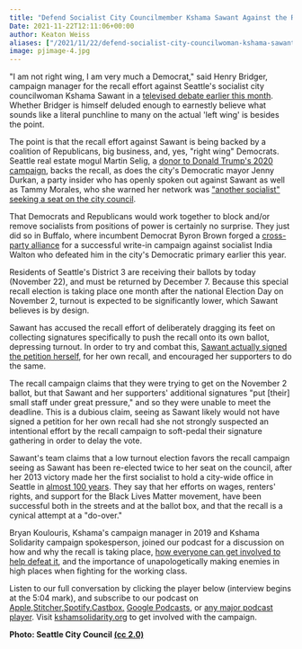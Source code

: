 ```yaml
---
title: "Defend Socialist City Councilmember Kshama Sawant Against the Right Wing Recall"
Date: 2021-11-22T12:11:06+00:00
author: Keaton Weiss
aliases: ["/2021/11/22/defend-socialist-city-councilwoman-kshama-sawant-against-the-right-wing-recall"]
image: pjimage-4.jpg
---
```


"I am not right wing, I am very much a Democrat," said Henry Bridger, campaign manager for the recall effort against Seattle's socialist city councilwoman Kshama Sawant in a [televised debate earlier this month](https://www.youtube.com/watch?v=cU2di6MI4hM). Whether Bridger is himself deluded enough to earnestly believe what sounds like a literal punchline to many on the actual 'left wing' is besides the point. 

The point is that the recall effort against Sawant is being backed by a coalition of Republicans, big business, and, yes, "right wing" Democrats. Seattle real estate mogul Martin Selig, a [donor to Donald Trump's 2020 campaign](https://www.seattletimes.com/seattle-news/politics/in-blue-seattle-trump-supporters-are-starting-to-come-out-of-hiding/), backs the recall, as does the city's Democratic mayor Jenny Durkan, a party insider who has openly spoken out against Sawant as well as Tammy Morales, who she warned her network was ["another socialist" seeking a seat on the city council](https://www.kuow.org/stories/mayor-durkan-dismisses-charge-of-red-baiting-with-socialist-label).

That Democrats and Republicans would work together to block and/or remove socialists from positions of power is certainly no surprise. They just did so in Buffalo, where incumbent Democrat Byron Brown forged a [cross-party alliance](https://nypost.com/2021/10/26/democrat-gets-gop-support-as-write-in-over-socialist-in-buffalo-mayors-race/) for a successful write-in campaign against socialist India Walton who defeated him in the city's Democratic primary earlier this year.

Residents of Seattle's District 3 are receiving their ballots by today (November 22), and must be returned by December 7. Because this special recall election is taking place one month after the national Election Day on November 2, turnout is expected to be significantly lower, which Sawant believes is by design. 

Sawant has accused the recall effort of deliberately dragging its feet on collecting signatures specifically to push the recall onto its own ballot, depressing turnout. In order to try and combat this, [Sawant actually signed the petition herself](https://jacobinmag.com/2021/08/kshama-sawant-socialist-recall-seattle), for her own recall, and encouraged her supporters to do the same. 

The recall campaign claims that they were trying to get on the November 2 ballot, but that Sawant and her supporters' additional signatures "put [their] small staff under great pressure," and so they were unable to meet the deadline. This is a dubious claim, seeing as Sawant likely would not have signed a petition for her own recall had she not strongly suspected an intentional effort by the recall campaign to soft-pedal their signature gathering in order to delay the vote.

Sawant's team claims that a low turnout election favors the recall campaign seeing as Sawant has been re-elected twice to her seat on the council, after her 2013 victory made her the first socialist to hold a city-wide office in Seattle in [almost 100 years](https://depts.washington.edu/labhist/cpproject/AnnaStrong.shtml). They say that her efforts on wages, renters' rights, and support for the Black Lives Matter movement, have been successful both in the streets and at the ballot box, and that the recall is a cynical attempt at a "do-over."

Bryan Koulouris, Kshama's campaign manager in 2019 and Kshama Solidarity campaign spokesperson, joined our podcast for a discussion on how and why the recall is taking place, [how everyone can get involved to help defeat it](https://www.kshamasolidarity.org/), and the importance of unapologetically making enemies in high places when fighting for the working class. 

Listen to our full conversation by clicking the player below (interview begins at the 5:04 mark), and subscribe to our podcast on [Apple,](https://podcasts.apple.com/us/podcast/due-dissidence/id1457244081)[Stitcher](https://www.stitcher.com/podcast/due-dissidence)[,](https://podcasts.apple.com/us/podcast/due-dissidence/id1457244081)[Spotify](https://open.spotify.com/show/3jDky0r8Cg0vlYuORwWhaE)[,](https://podcasts.apple.com/us/podcast/due-dissidence/id1457244081)[Castbox](https://castbox.fm/channel/Due-Dissidence%7D-id2086184?country=us)[,](https://podcasts.apple.com/us/podcast/due-dissidence/id1457244081) [Google Podcasts](https://podcasts.google.com/feed/aHR0cHM6Ly9mZWVkcy5zb3VuZGNsb3VkLmNvbS91c2Vycy9zb3VuZGNsb3VkOnVzZXJzOjYwNjI5Njg0NC9zb3VuZHMucnNz), or [any major podcast player](https://www.podpage.com/due-dissidence-1/). Visit [kshamsolidarity.org](https://www.kshamasolidarity.org/) to get involved with the campaign.

**Photo: Seattle City Council [(cc 2.0)](https://commons.wikimedia.org/wiki/File:Sawant-Tax-Amazon-Legislation_(3_of_20)_(49526912172).jpg)**
